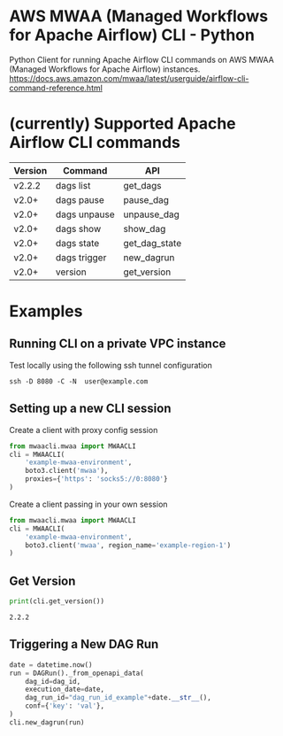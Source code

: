 # AWS MWAA (Managed Workflows for Apache Airflow) CLI - Python
Python Client for running Apache Airflow CLI commands on AWS MWAA (Managed Workflows for Apache Airflow) instances.  
https://docs.aws.amazon.com/mwaa/latest/userguide/airflow-cli-command-reference.html

# (currently) Supported Apache Airflow CLI commands
| Version | Command                  | API         | 
|---------|--------------------------|-------------|
| v2.2.2  | dags list                | get_dags    |
| v2.0+   | dags pause               | pause_dag   |
| v2.0+   | dags unpause             | unpause_dag |
| v2.0+   | dags show                | show_dag    |
| v2.0+   | dags state               | get_dag_state|
| v2.0+   | dags trigger             | new_dagrun  |
| v2.0+   | version                  | get_version |


# Examples
## Running CLI on a private VPC instance
Test locally using the following ssh tunnel configuration  
```shell
ssh -D 8080 -C -N  user@example.com
```

## Setting up a new CLI session
Create a client with proxy config session  
```python
from mwaacli.mwaa import MWAACLI
cli = MWAACLI(
    'example-mwaa-environment',
    boto3.client('mwaa'),
    proxies={'https': 'socks5://0:8080'}
)
```
Create a client passing in your own session  
```python
from mwaacli.mwaa import MWAACLI
cli = MWAACLI(
    'example-mwaa-environment',
    boto3.client('mwaa', region_name='example-region-1')
)
```

## Get Version
```python
print(cli.get_version())
```
```
2.2.2
```

## Triggering a New DAG Run
```python
date = datetime.now()
run = DAGRun()._from_openapi_data(
    dag_id=dag_id,
    execution_date=date,
    dag_run_id="dag_run_id_example"+date.__str__(),
    conf={'key': 'val'},
)
cli.new_dagrun(run)
```
